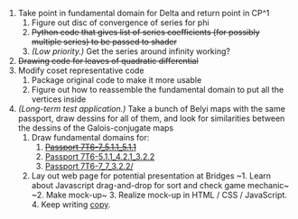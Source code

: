 1. Take point in fundamental domain for Delta and return point in CP^1
   1. Figure out disc of convergence of series for phi
   2. ~~Python code that gives list of series coefficients (for possibly multiple series) to be passed to shader~~
   3. *(Low priority.)* Get the series around infinity working?
2. ~~Drawing code for leaves of quadratic differential~~
3. Modify coset representative code
   1. Package original code to make it more usable
   2. Figure out how to reassemble the fundamental domain to put all the vertices inside
4. *(Long-term test application.)* Take a bunch of Belyi maps with the same passport, draw dessins for all of them, and look for similarities between the dessins of the Galois-conjugate maps
   1. Draw fundamental domains for:
      1. ~~[Passport 7T6-7_5.1.1_5.1.1](https://beta.lmfdb.org/Belyi/7T6/7/5.1.1/5.1.1/)~~
      2. [Passport 7T6-5.1.1_4.2.1_3.2.2](https://beta.lmfdb.org/Belyi/7T6/5.1.1/4.2.1/3.2.2/)
      3. [Passport 7T6-7_7_3.2.2/](https://beta.lmfdb.org/Belyi/7T6/7/7/3.2.2/)
   2. Lay out web page for potential presentation at Bridges
      ~1. Learn about Javascript drag-and-drop for sort and check game mechanic~
      ~2. Make mock-up~
      3. Realize mock-up in HTML / CSS / JavaScript.
      4. Keep writing [copy](https://www.overleaf.com/project/602d325ad20f545c8b297465).
